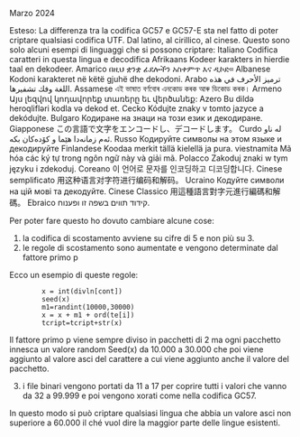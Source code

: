 Marzo 2024


Esteso:
La differenza tra la codifica GC57 e GC57-E sta nel fatto di poter criptare qualsiasi codifica UTF.  Dal latino, al cirillico, al cinese. Questo sono solo alcuni esempi di linguaggi che si possono criptare: 
Italiano
Codifica caratteri in questa lingua e decodifica
Afrikaans
Kodeer karakters in hierdie taal en dekodeer.
Amarico
በዚህ ቋንቋ ፊደሎችን አስቀምጥ እና ዲኮድ።
Albanese
Kodoni karakteret në këtë gjuhë dhe dekodoni.
Arabo
ترميز الأحرف في هذه اللغة وفك تشفيرها.
Assamese
এই ভাষাত বৰ্ণবোৰ এনকোড কৰক আৰু ডিকোড কৰক।
Armeno
Այս լեզվով կոդավորեք տառերը եւ վերծանեք:
Azero
Bu dildə heroqlifləri kodla və dekod et.
Cecko
Kódujte znaky v tomto jazyce a dekódujte.
Bulgaro
Кодиране на знаци на този език и декодиране.
Giapponese
この言語で文字をエンコードし、デコードします。
Curdo
لە ناو ئەم زمانەدا هێما و کۆدەکان بکە.
Russo
Кодируйте символы на этом языке и декодируйте
Finlandese
Koodaa merkit tällä kielellä ja pura.
viestnamita
Mã hóa các ký tự trong ngôn ngữ này và giải mã.
Polacco
Zakoduj znaki w tym języku i zdekoduj.
Coreano
이 언어로 문자를 인코딩하고 디코딩합니다.
Cinese semplificato
用这种语言对字符进行编码和解码。
Ucraino
Кодуйте символи на цій мові та декодуйте.
Cinese Classico
用這種語言對字元進行編碼和解碼。
Ebraico
קידוד תווים בשפה זו ופענוח.

Per poter fare questo ho dovuto cambiare alcune cose:

1) la codifica di scostamento avviene su cifre di 5 e non più su 3.
2) le regole di scostamento sono aumentate e vengono determinate dal fattore primo p

Ecco un esempio di queste regole:

            x = int(divln[cont])
            seed(x)
            m1=randint(10000,30000)
            x = x + m1 + ord(te[i])
            tcript=tcript+str(x)

Il fattore primo p viene sempre diviso in pacchetti di 2 ma ogni pacchetto innesca un valore random Seed(x) da 10.000 a 30.000 che poi viene aggiunto al valore asci del carattere a cui viene aggiunto anche il valore del pacchetto.

3) i file binari vengono portati da 11 a 17 per coprire tutti i valori che vanno da 32 a 99.999 e poi vengono xorati come nella codifica GC57.

In questo modo si può criptare qualsiasi lingua che abbia un valore asci non superiore a 60.000 il ché vuol dire la maggior parte delle lingue esistenti.

